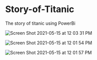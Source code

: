 # Story-of-Titanic
The story of titanic using PowerBi

![Screen Shot 2021-05-15 at 12 03 31 PM](https://user-images.githubusercontent.com/84194718/118350677-bce72c80-b575-11eb-9e3b-7ca5672b0d2c.png)


![Screen Shot 2021-05-15 at 12 01 54 PM](https://user-images.githubusercontent.com/84194718/118350686-ca041b80-b575-11eb-8d58-7e954b3427f4.png)


![Screen Shot 2021-05-15 at 12 01 57 PM](https://user-images.githubusercontent.com/84194718/118350693-cf616600-b575-11eb-8915-0de682dfa414.png)
